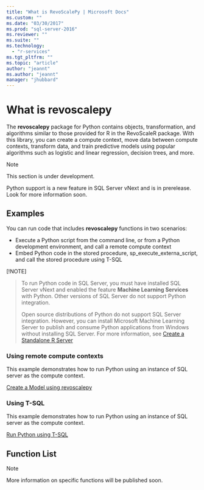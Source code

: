 ```yaml
---
title: "What is RevoScalePy | Microsoft Docs"
ms.custom: ""
ms.date: "03/30/2017"
ms.prod: "sql-server-2016"
ms.reviewer: ""
ms.suite: ""
ms.technology: 
  - "r-services"
ms.tgt_pltfrm: ""
ms.topic: "article"
author: "jeannt"
ms.author: "jeannt"
manager: "jhubbard"
---
```

# What is revoscalepy

The **revoscalepy** package for Python contains objects, transformation, and algorithms similar to those provided for R in the RevoScaleR package. With this library, you can create a compute context, move data between compute contexts, transform data, and train predictive models using popular algorithms such as logistic and linear regression, decision trees, and more.

> [!NOTE]
> This section is under development.
> 
> Python support is a new feature in SQL Server vNext and is in prerelease. Look for more information soon.

## Examples

You can run code that includes **revoscalepy** functions in two scenarios:

+ Execute a Python script from the command line, or from a Python development environment, and call a remote compute context
+ Embed Python code in the stored procedure, sp_execute_externa_script, and call the stored procedure using T-SQL

[!NOTE]
> To run Python code in SQL Server, you must have installed SQL Server vNext and enabled the feature **Machine Learning Services** with Python. Other versions of SQL Server do not support Python integration. 
>
> Open source distributions of Python do not support SQL Server integration. However, you can install Microsoft Machine Learning Server to publish and consume Python applications from Windows without installing SQL Server. For more information, see [Create a Standalone R Server](../r/create-a-standalone-r-server.md)

### Using remote compute contexts

This example demonstrates how to run Python using an instance of SQL server as the compute context.

[Create a Model using revoscalepy](../tutorials/use-python-revoscalepy-to-create-model.md)

### Using T-SQL

This example demonstrates how to run Python using an instance of SQL server as the compute context.

[Run Python using T-SQL](../tutorials/run-python-using-t-sql.md)

## Function List

> [!NOTE]
> More information on specific functions will be published soon.
